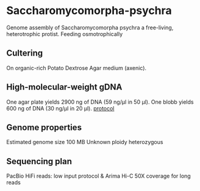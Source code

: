 # Saccharomycomorpha-psychra
Genome assembly of Saccharomycomorpha psychra a free-living, heterotrophic protist. Feeding osmotrophically

## Cultering
On organic-rich Potato Dextrose Agar medium (axenic).

## High-molecular-weight gDNA 
One agar plate yields 2900 ng of DNA (59 ng/µl in 50 µl).
One blobb yields 600 ng of DNA (30 ng/µl in 20 µl). [protocol](https://www.protocols.io/view/modified-salting-out-method-for-high-molecular-wei-c2igycbw.html)

## Genome properties
Estimated genome size 100 MB
Unknown ploidy
heterozygous

## Sequencing plan
PacBio HiFi reads: low input protocol & Arima Hi-C 
50X coverage for long reads
